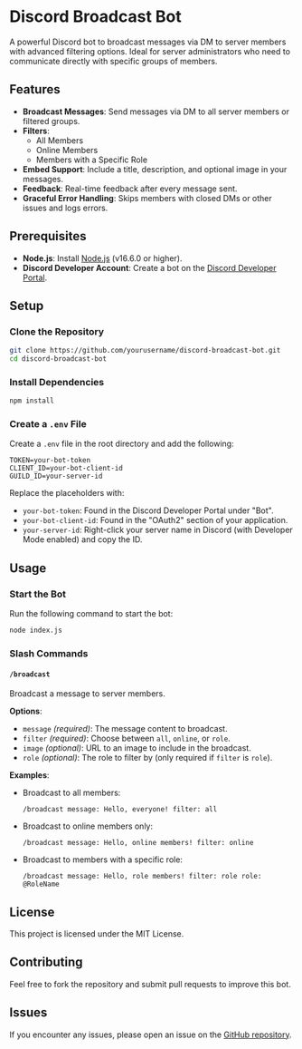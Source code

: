 
# Discord Broadcast Bot

A powerful Discord bot to broadcast messages via DM to server members with advanced filtering options. Ideal for server administrators who need to communicate directly with specific groups of members.

## Features

- **Broadcast Messages**: Send messages via DM to all server members or filtered groups.
- **Filters**:
  - All Members
  - Online Members
  - Members with a Specific Role
- **Embed Support**: Include a title, description, and optional image in your messages.
- **Feedback**: Real-time feedback after every message sent.
- **Graceful Error Handling**: Skips members with closed DMs or other issues and logs errors.

## Prerequisites

- **Node.js**: Install [Node.js](https://nodejs.org/) (v16.6.0 or higher).
- **Discord Developer Account**: Create a bot on the [Discord Developer Portal](https://discord.com/developers/applications).

## Setup

### Clone the Repository

```bash
git clone https://github.com/yourusername/discord-broadcast-bot.git
cd discord-broadcast-bot
```

### Install Dependencies

```bash
npm install
```

### Create a `.env` File

Create a `.env` file in the root directory and add the following:

```
TOKEN=your-bot-token
CLIENT_ID=your-bot-client-id
GUILD_ID=your-server-id
```

Replace the placeholders with:
- `your-bot-token`: Found in the Discord Developer Portal under "Bot".
- `your-bot-client-id`: Found in the "OAuth2" section of your application.
- `your-server-id`: Right-click your server name in Discord (with Developer Mode enabled) and copy the ID.

## Usage

### Start the Bot

Run the following command to start the bot:

```bash
node index.js
```

### Slash Commands

#### `/broadcast`

Broadcast a message to server members.

**Options**:
- `message` *(required)*: The message content to broadcast.
- `filter` *(required)*: Choose between `all`, `online`, or `role`.
- `image` *(optional)*: URL to an image to include in the broadcast.
- `role` *(optional)*: The role to filter by (only required if `filter` is `role`).

**Examples**:
- Broadcast to all members:
  ```
  /broadcast message: Hello, everyone! filter: all
  ```
- Broadcast to online members only:
  ```
  /broadcast message: Hello, online members! filter: online
  ```
- Broadcast to members with a specific role:
  ```
  /broadcast message: Hello, role members! filter: role role: @RoleName
  ```

## License

This project is licensed under the MIT License.

## Contributing

Feel free to fork the repository and submit pull requests to improve this bot.

## Issues

If you encounter any issues, please open an issue on the [GitHub repository](https://github.com/yourusername/discord-broadcast-bot/issues).
